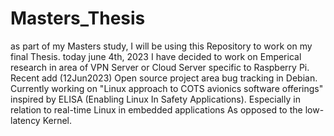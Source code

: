 # Masters_Thesis
as part of my Masters study, I will be using this Repository to work on my final Thesis.
today june 4th, 2023 I have decided to work on Emperical research in area of VPN Server or Cloud Server specific to Raspberry Pi. 
Recent add (12Jun2023)
Open source project area
 bug tracking in Debian.
Currently working on "Linux approach to COTS avionics software offerings" inspired by ELISA (Enabling Linux In Safety Applications). Especially in relation to real-time Linux in embedded applications As opposed to the low-latency Kernel.
